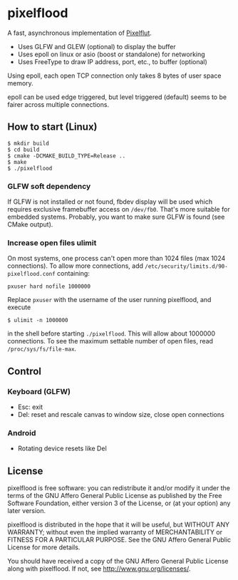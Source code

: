 # pixelflood

A fast, asynchronous implementation of [Pixelflut](https://cccgoe.de/wiki/Pixelflut).

- Uses GLFW and GLEW (optional) to display the buffer
- Uses epoll on linux or asio (boost or standalone) for networking
- Uses FreeType to draw IP address, port, etc., to buffer (optional)

Using epoll, each open TCP connection only takes 8 bytes of user space memory.

epoll can be used edge triggered, but level triggered (default) seems to be fairer across multiple connections.

## How to start (Linux)
```
$ mkdir build
$ cd build
$ cmake -DCMAKE_BUILD_TYPE=Release ..
$ make
$ ./pixelflood
```

### GLFW soft dependency
If GLFW is not installed or not found, fbdev display will be used which requires exclusive framebuffer access on `/dev/fb0`. That's more suitable for embedded systems. Probably, you want to make sure GLFW is found (see CMake output).

### Increase open files ulimit
On most systems, one process can't open more than 1024 files (max 1024 connections). To allow more connections, add `/etc/security/limits.d/90-pixelflood.conf` containing:
```
pxuser hard nofile 1000000
```
Replace `pxuser` with the username of the user running pixelflood, and execute
```
$ ulimit -n 1000000
```
in the shell before starting `./pixelflood`. This will allow about 1000000 connections. To see the maximum settable number of open files, read `/proc/sys/fs/file-max`.

## Control

### Keyboard (GLFW)
- Esc: exit
- Del: reset and rescale canvas to window size, close open connections

### Android
- Rotating device resets like Del

## License
pixelflood is free software: you can redistribute it and/or modify
it under the terms of the GNU Affero General Public License as published by
the Free Software Foundation, either version 3 of the License, or
(at your option) any later version.

pixelflood is distributed in the hope that it will be useful,
but WITHOUT ANY WARRANTY; without even the implied warranty of
MERCHANTABILITY or FITNESS FOR A PARTICULAR PURPOSE.  See the
GNU Affero General Public License for more details.

You should have received a copy of the GNU Affero General Public License
along with pixelflood.  If not, see <http://www.gnu.org/licenses/>.
